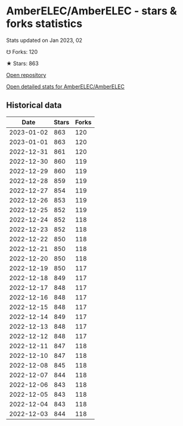 # AmberELEC/AmberELEC - stars & forks statistics

Stats updated on Jan 2023, 02

☋ Forks: 120

★ Stars: 863

[Open repository](https://github.com/AmberELEC/AmberELEC)

[Open detailed stats for AmberELEC/AmberELEC](https://reviewgithub.com/rep/AmberELEC/AmberELEC)

## Historical data
| Date | Stars | Forks |
|------|-------|-------|
| 2023-01-02 | 863 | 120 | 
| 2023-01-01 | 863 | 120 | 
| 2022-12-31 | 861 | 120 | 
| 2022-12-30 | 860 | 119 | 
| 2022-12-29 | 860 | 119 | 
| 2022-12-28 | 859 | 119 | 
| 2022-12-27 | 854 | 119 | 
| 2022-12-26 | 853 | 119 | 
| 2022-12-25 | 852 | 119 | 
| 2022-12-24 | 852 | 118 | 
| 2022-12-23 | 852 | 118 | 
| 2022-12-22 | 850 | 118 | 
| 2022-12-21 | 850 | 118 | 
| 2022-12-20 | 850 | 118 | 
| 2022-12-19 | 850 | 117 | 
| 2022-12-18 | 849 | 117 | 
| 2022-12-17 | 848 | 117 | 
| 2022-12-16 | 848 | 117 | 
| 2022-12-15 | 848 | 117 | 
| 2022-12-14 | 849 | 117 | 
| 2022-12-13 | 848 | 117 | 
| 2022-12-12 | 848 | 117 | 
| 2022-12-11 | 847 | 118 | 
| 2022-12-10 | 847 | 118 | 
| 2022-12-08 | 845 | 118 | 
| 2022-12-07 | 844 | 118 | 
| 2022-12-06 | 843 | 118 | 
| 2022-12-05 | 843 | 118 | 
| 2022-12-04 | 843 | 118 | 
| 2022-12-03 | 844 | 118 | 

